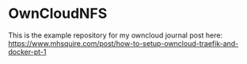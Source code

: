 # OwnCloudNFS
This is the example repository for my owncloud journal post here: 
https://www.mhsquire.com/post/how-to-setup-owncloud-traefik-and-docker-pt-1
